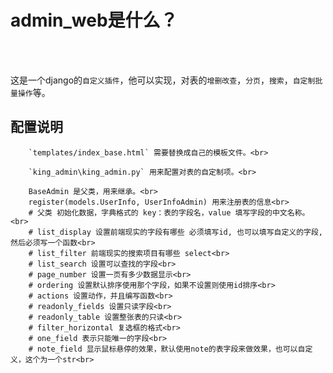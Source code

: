 admin_web是什么？
====
<br>
<br>

这是一个django的`自定义插件`，他可以实现，对表的`增删改查`，`分页`，`搜索`，`自定制批量操作`等。
<br>

配置说明
------- 
		`templates/index_base.html` 需要替换成自己的模板文件。<br>
		
		`king_admin\king_admin.py` 用来配置对表的自定制项。<br>
		
		BaseAdmin 是父类，用来继承。<br>
		register(models.UserInfo, UserInfoAdmin) 用来注册表的信息<br>
		# 父类 初始化数据，字典格式的 key：表的字段名，value 填写字段的中文名称。<br>
		# list_display 设置前端现实的字段有哪些 必须填写id, 也可以填写自定义的字段,然后必须写一个函数<br>
		# list_filter 前端现实的搜索项目有哪些 select<br>
		# list_search 设置可以查找的字段<br>
		# page_number 设置一页有多少数据显示<br>
		# ordering 设置默认排序使用那个字段，如果不设置则使用id排序<br>
		# actions 设置动作，并且编写函数<br>
		# readonly_fields 设置只读字段<br>
		# readonly_table 设置整张表的只读<br>
		# filter_horizontal 复选框的格式<br>
		# one_field 表示只能唯一的字段<br>
		# note_field 显示鼠标悬停的效果，默认使用note的表字段来做效果，也可以自定义，这个为一个str<br>
